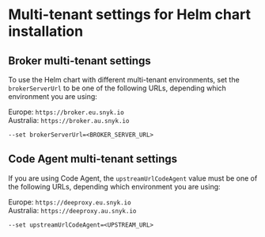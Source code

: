 # Multi-tenant settings for Helm chart installation

## **Broker multi-tenant settings**

To use the Helm chart with different multi-tenant environments, set the `brokerServerUrl` to be one of the following URLs, depending which environment you are using:

Europe: `https://broker.eu.snyk.io`\
Australia: `https://broker.au.snyk.io`

```
--set brokerServerUrl=<BROKER_SERVER_URL>
```

## **Code Agent multi-tenant settings**

If you are using Code Agent, the `upstreamUrlCodeAgent` value must be one of the following URLs, depending which environment you are using:

Europe: `https://deeproxy.eu.snyk.io`\
Australia: `https://deeproxy.au.snyk.io`

```
--set upstreamUrlCodeAgent=<UPSTREAM_URL>
```
